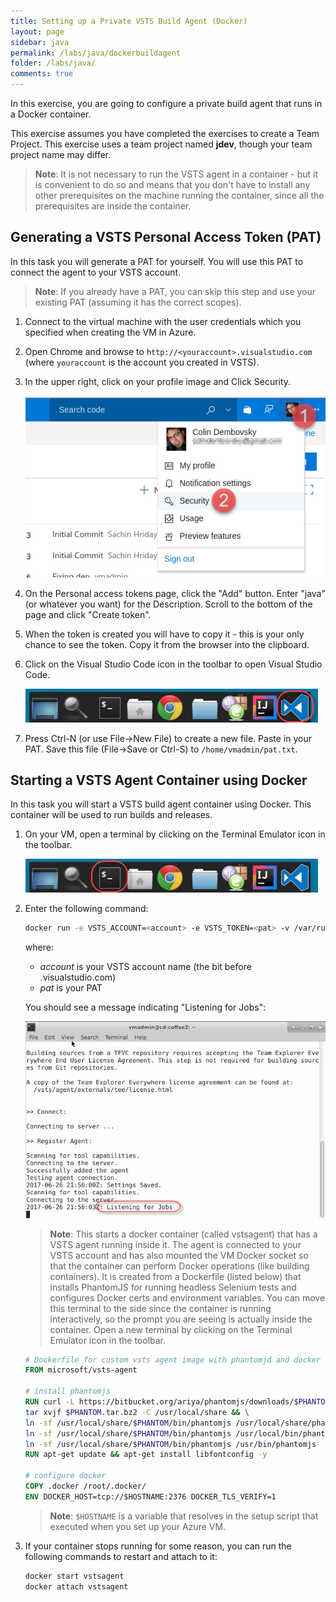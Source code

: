```yaml
---
title: Setting up a Private VSTS Build Agent (Docker)
layout: page
sidebar: java
permalink: /labs/java/dockerbuildagent
folder: /labs/java/
comments: true
---
```


In this exercise, you are going to configure a private build agent that runs in a Docker container.

This exercise assumes you have completed the exercises to create a Team Project. This exercise uses a team project named **jdev**, though your team project name may differ.

> **Note**: It is not necessary to run the VSTS agent in a container - but it is convenient to do so and means that you don't have to install any other prerequisites on the machine running the container, since all the prerequisites are inside the container.

## Generating a VSTS Personal Access Token (PAT)

In this task you will generate a PAT for yourself. You will use this PAT to connect the agent to your VSTS account.

> **Note**: If you already have a PAT, you can skip this step and use your existing PAT (assuming it has the correct scopes).

1. Connect to the virtual machine with the user credentials which you specified when creating the VM in Azure.

1. Open Chrome and browse to `http://<youraccount>.visualstudio.com` (where `youraccount` is the account you created in VSTS).

1. In the upper right, click on your profile image and Click Security.

    ![Click on Security](images/click-security.png)

1. On the Personal access tokens page, click the "Add" button. Enter "java" (or whatever you want) for the Description. Scroll to the bottom of the page and click "Create token".

1. When the token is created you will have to copy it - this is your only chance to see the token. Copy it from the browser into the clipboard.

1. Click on the Visual Studio Code icon in the toolbar to open Visual Studio Code.

    ![Open VS Code](images/vs-code.png)

1. Press Ctrl-N (or use File->New File) to create a new file. Paste in your PAT. Save this file (File->Save or Ctrl-S) to `/home/vmadmin/pat.txt`.

## Starting a VSTS Agent Container using Docker

In this task you will start a VSTS build agent container using Docker. This container will be used to run builds and releases.

1. On your VM, open a terminal by clicking on the Terminal Emulator icon in the toolbar.

    ![Click on the terminal icon in the Toolbar](images/click-terminal.png)

1. Enter the following command:

    ```sh
    docker run -e VSTS_ACCOUNT=<account> -e VSTS_TOKEN=<pat> -v /var/run/docker.sock:/var/run/docker.sock --name vstsagent -it vsts/agent
    ```

    where:
    - _account_ is your VSTS account name (the bit before .visualstudio.com)
    - _pat_ is your PAT

    You should see a message indicating "Listening for Jobs":

    ![The agent container running](images/agent-container-running.png)

    > **Note**: This starts a docker container (called vstsagent) that has a VSTS agent running inside it. The agent is connected to your VSTS account and has also mounted the VM Docker socket so that the container can perform Docker operations (like building containers). It is created from a Dockerfile (listed below) that installs PhantomJS for running headless Selenium tests and configures Docker certs and environment variables. You can move this terminal to the side since the container is running interactively, so the prompt you are seeing is actually inside the container. Open a new terminal by clicking on the Terminal Emulator icon in the toolbar.

    ```dockerfile
    # Dockerfile for custom vsts agent image with phantomjd and docker config
    FROM microsoft/vsts-agent

    # install phantomjs
    RUN curl -L https://bitbucket.org/ariya/phantomjs/downloads/$PHANTOM.tar.bz2 > $PHANTOM.tar.bz2 && \
    tar xvjf $PHANTOM.tar.bz2 -C /usr/local/share && \
    ln -sf /usr/local/share/$PHANTOM/bin/phantomjs /usr/local/share/phantomjs && \
    ln -sf /usr/local/share/$PHANTOM/bin/phantomjs /usr/local/bin/phantomjs && \
    ln -sf /usr/local/share/$PHANTOM/bin/phantomjs /usr/bin/phantomjs
    RUN apt-get update && apt-get install libfontconfig -y

    # configure docker
    COPY .docker /root/.docker/
    ENV DOCKER_HOST=tcp://$HOSTNAME:2376 DOCKER_TLS_VERIFY=1
    ```

    > **Note**: `$HOSTNAME` is a variable that resolves in the setup script that executed when you set up your Azure VM.

1. If your container stops running for some reason, you can run the following commands to restart and attach to it:

    ```sh
    docker start vstsagent
    docker attach vstsagent
    ```